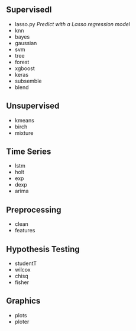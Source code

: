 ## Supervisedl
- lasso.py *Predict with a Lasso regression model*
- knn
- bayes
- gaussian
- svm
- tree
- forest
- xgboost
- keras
- subsemble
- blend

## Unsupervised
- kmeans
- birch
- mixture

## Time Series
- lstm
- holt
- exp
- dexp
- arima

## Preprocessing
- clean
- features

## Hypothesis Testing
- studentT
- wilcox
- chisq
- fisher

## Graphics
- plots
- ploter

